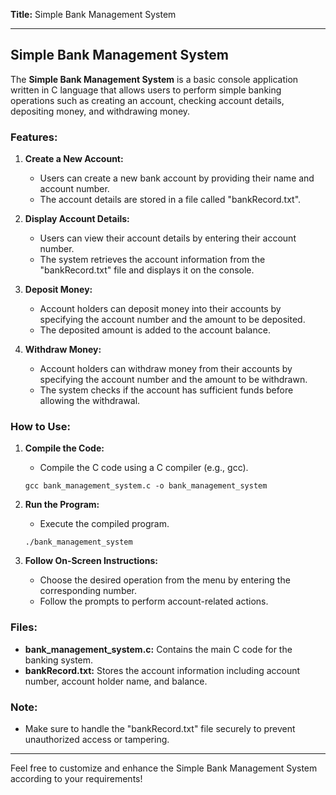 **Title:** Simple Bank Management System

---

## Simple Bank Management System

The **Simple Bank Management System** is a basic console application written in C language that allows users to perform simple banking operations such as creating an account, checking account details, depositing money, and withdrawing money.

### Features:

1. **Create a New Account:**
   - Users can create a new bank account by providing their name and account number.
   - The account details are stored in a file called "bankRecord.txt".

2. **Display Account Details:**
   - Users can view their account details by entering their account number.
   - The system retrieves the account information from the "bankRecord.txt" file and displays it on the console.

3. **Deposit Money:**
   - Account holders can deposit money into their accounts by specifying the account number and the amount to be deposited.
   - The deposited amount is added to the account balance.

4. **Withdraw Money:**
   - Account holders can withdraw money from their accounts by specifying the account number and the amount to be withdrawn.
   - The system checks if the account has sufficient funds before allowing the withdrawal.

### How to Use:

1. **Compile the Code:**
   - Compile the C code using a C compiler (e.g., gcc).
   ```
   gcc bank_management_system.c -o bank_management_system
   ```

2. **Run the Program:**
   - Execute the compiled program.
   ```
   ./bank_management_system
   ```

3. **Follow On-Screen Instructions:**
   - Choose the desired operation from the menu by entering the corresponding number.
   - Follow the prompts to perform account-related actions.

### Files:

- **bank_management_system.c:** Contains the main C code for the banking system.
- **bankRecord.txt:** Stores the account information including account number, account holder name, and balance.

### Note:

- Make sure to handle the "bankRecord.txt" file securely to prevent unauthorized access or tampering.

---

Feel free to customize and enhance the Simple Bank Management System according to your requirements!
